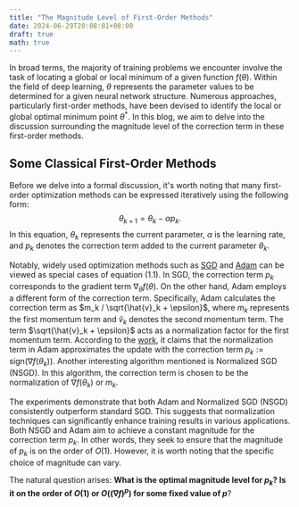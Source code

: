 ```yaml
---
title: "The Magnitude Level of First-Order Methods"
date: 2024-06-29T20:08:01+08:00
draft: true
math: true
---
```


In broad terms, the majority of training problems we encounter involve the task of locating a global or local minimum of a given function $f(\theta)$.
Within the field of deep learning, $\theta$ represents the parameter values to be determined for a given neural network structure.
Numerous approaches, particularly first-order methods, have been devised to identify the local or global optimal minimum point $\theta^*$.
In this blog, we aim to delve into the discussion surrounding the magnitude level of the correction term in these first-order methods.

## Some Classical First-Order Methods

Before we delve into a formal discussion, it's worth noting that many first-order optimization methods can be expressed iteratively using the following form:
$$\theta_{k+1} = \theta_k - \alpha p_k. \tag{1.1} $$
In this equation, $\theta_k$ represents the current parameter, $\alpha$ is the learning rate, and $p_k$ denotes the correction term added to the current parameter $\theta_k$.

Notably, widely used optimization methods such as [SGD](https://pytorch.org/docs/stable/generated/torch.optim.SGD.html) and [Adam](https://pytorch.org/docs/stable/generated/torch.optim.Adam.html) can be viewed as special cases of equation (1.1).
In SGD, the correction term $p_k$ corresponds to the gradient term $\nabla_\theta f(\theta)$. 
On the other hand, Adam employs a different form of the correction term. Specifically, Adam calculates the correction term as $m_k / \sqrt{\hat{v}_k + \epsilon}$, where $m_k$ represents the first momentum term and $\hat{v}_k$ denotes the second momentum term. The term $\sqrt{\hat{v}_k + \epsilon}$ acts as a normalization factor for the first momentum term.
According to the [work](https://arxiv.org/abs/2405.14578), it claims that the normalization term in Adam approximates the update with the correction term $p_k := \text{sign} ( \nabla f(\theta_k) )$. 
Another interesting algorithm mentioned is Normalized SGD (NSGD). In this algorithm, the correction term is chosen to be the normalization of $\nabla f(\theta_k)$ or $m_k$.

The experiments demonstrate that both Adam and Normalized SGD (NSGD) consistently outperform standard SGD. 
This suggests that normalization techniques can significantly enhance training results in various applications.
Both NSGD and Adam aim to achieve a constant magnitude for the correction term $p_k$. In other words, they seek to ensure that the magnitude of $p_k$ is on the order of $O(1)$. However, it is worth noting that the specific choice of magnitude can vary.

The natural question arises: 
**What is the optimal magnitude level for $p_k$? Is it on the order of $O(1)$ or $O((\nabla f)^p)$ for some fixed value of $p$**?